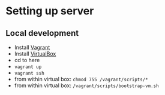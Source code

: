 # Setting up server #

## Local development ##
* Install [Vagrant](http://www.vagrantup.com)
* Install [VirtualBox](https://www.virtualbox.org/)
* cd to here
* `vagrant up`
* `vagrant ssh`
* from within virtual box: `chmod 755 /vagrant/scripts/*`
* from within virtual box: `/vagrant/scripts/bootstrap-vm.sh`
